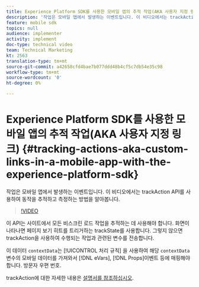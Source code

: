 ```yaml
---
title: Experience Platform SDK를 사용한 모바일 앱의 추적 작업(AKA 사용자 지정 링크)
description: '작업은 모바일 앱에서 발생하는 이벤트입니다. 이 비디오에서는 trackAction API를 사용하여 동작을 추적하고 측정하는 방법을 알아봅니다. '
feature: mobile sdk
topics: null
audience: implementer
activity: implement
doc-type: technical video
team: Technical Marketing
kt: 2563
translation-type: tm+mt
source-git-commit: a42658cfd4bae7b077ddd48b4cf5c7db54e35c98
workflow-type: tm+mt
source-wordcount: '0'
ht-degree: 0%

---
```



# Experience Platform SDK를 사용한 모바일 앱의 추적 작업(AKA 사용자 지정 링크) {#tracking-actions-aka-custom-links-in-a-mobile-app-with-the-experience-platform-sdk}

작업은 모바일 앱에서 발생하는 이벤트입니다. 이 비디오에서는 trackAction API를 사용하여 동작을 추적하고 측정하는 방법을 알아봅니다.

>[!VIDEO](https://video.tv.adobe.com/v/26268/?quality=12)

이 API는 사이트에서 모든 비스크린 로드 작업을 추적하는 데 사용해야 합니다. 화면이 나타나면 페이지 보기 히트를 트리거하는 trackState를 사용합니다. 그렇지 않으면 trackAction을 사용하여 수행되는 작업과 관련된 변수를 전송합니다.

이 데이터 `contextData`는 [!UICONTROL 처리 규칙] 을 사용하여 해당 `contextData` 변수의 모바일 데이터를 가져와서 [!DNL eVars], [!DNL Props]이벤트 등에 매핑해야 합니다. 방문자 우편 번호.

trackAction에 대한 자세한 내용은 [설명서를 참조하십시오](https://aep-sdks.gitbook.io/docs/using-mobile-extensions/mobile-core/configuration-reference/mobile-core-api-reference).
